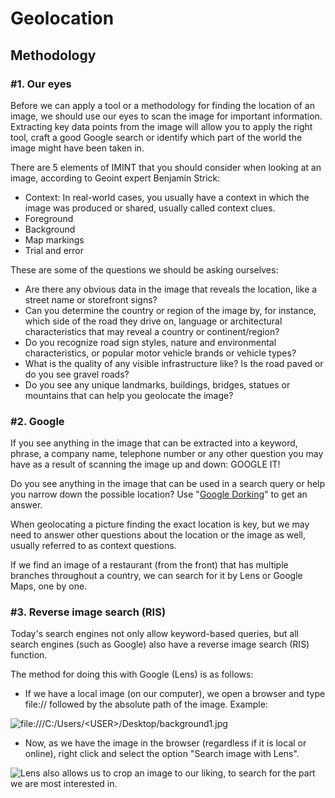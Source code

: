 # Geolocation

## Methodology

### #1. Our eyes

Before we can apply a tool or a methodology for finding the location of an image, we should use our eyes to scan the image for important information. Extracting key data points from the image will allow you to apply the right tool, craft a good Google search or identify which part of the world the image might have been taken in.

There are 5 elements of IMINT that you should consider when looking at an image, according to Geoint expert Benjamin Strick:

* Context: In real-world cases, you usually have a context in which the image was produced or shared, usually called context clues.
* Foreground
* Background
* Map markings
* Trial and error

These are some of the questions we should be asking ourselves:

* Are there any obvious data in the image that reveals the location, like a street name or storefront signs?
* Can you determine the country or region of the image by, for instance, which side of the road they drive on, language or architectural characteristics that may reveal a country or continent/region?
* Do you recognize road sign styles, nature and environmental characteristics, or popular motor vehicle brands or vehicle types?
* What is the quality of any visible infrastructure like? Is the road paved or do you see gravel roads?
* Do you see any unique landmarks, buildings, bridges, statues or mountains that can help you geolocate the image?

### #2. Google

If you see anything in the image that can be extracted into a keyword, phrase, a company name, telephone number or any other question you may have as a result of scanning the image up and down: GOOGLE IT!

Do you see anything in the image that can be used in a search query or help you narrow down the possible location? Use "[Google Dorking](../../../pentesting-services/80-443-http-s/web-reconnaissance/google-dorking.md)" to get an answer.

When geolocating a picture finding the exact location is key, but we may need to answer other questions about the location or the image as well, usually referred to as context questions.

If we find an image of a restaurant (from the front) that has multiple branches throughout a country, we can search for it by Lens or Google Maps, one by one.

### #3. Reverse image search (RIS)

Today's search engines not only allow keyword-based queries, but all search engines (such as Google) also have a reverse image search (RIS) function.

The method for doing this with Google (Lens) is as follows:

* If we have a local image (on our computer), we open a browser and type file:// followed by the absolute path of the image. Example:

![file:///C:/Users/\<USER>/Desktop/background1.jpg](../../../.gitbook/assets/file\_image\_browser.png)

* Now, as we have the image in the browser (regardless if it is local or online), right click and select the option "Search image with Lens".

![Lens also allows us to crop an image to our liking, to search for the part we are most interested in.](../../../.gitbook/assets/lens\_example.jpg)

